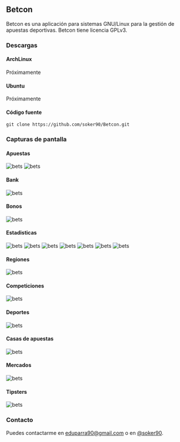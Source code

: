 ## Betcon

Betcon es una aplicación para sistemas GNU/Linux para la gestión de apuestas deportivas. Betcon tiene licencia GPLv3.

### Descargas

#### ArchLinux
Próximamente

#### Ubuntu
Próximamente

#### Código fuente

```
git clone https://github.com/soker90/Betcon.git
```

### Capturas de pantalla

#### Apuestas

![bets](images/1.png)
![bets](images/2.png)

#### Bank

![bets](images/3.png)

#### Bonos
![bets](images/4.png)

#### Estadisticas

![bets](images/5.png)
![bets](images/6.png)
![bets](images/7.png)
![bets](images/8.png)
![bets](images/9.png)
![bets](images/10.png)
![bets](images/11.png)

#### Regiones
![bets](images/12.png)

#### Competiciones
![bets](images/13.png)

#### Deportes
![bets](images/14.png)

#### Casas de apuestas
![bets](images/15.png)

#### Mercados
![bets](images/16.png)

#### Tipsters
![bets](images/17.png)


### Contacto
Puedes contactarme en [eduparra90@gmail.com](mailto:eduparra90@gmail.com) o en [@soker90](http://twitter.com/soker90).






